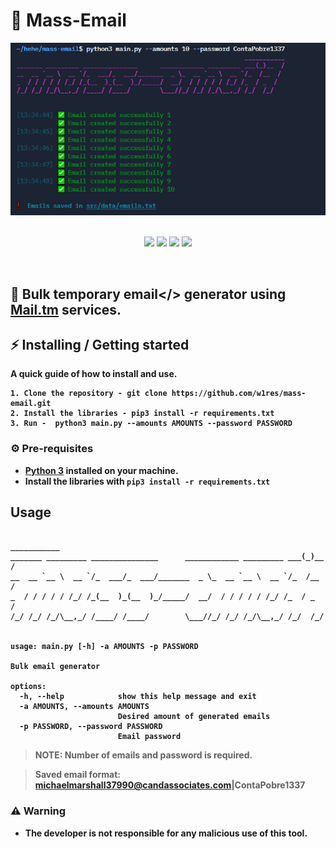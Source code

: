 # 📧 Mass-Email

<div align="center">
    <img src="./assets/banner.png" width="600">
</div>

<br>

<p align="center">
    <img src="https://img.shields.io/github/license/w1nes/mass-email?color=blue&logo=github&logoColor=blue&style=for-the-badge">
    <img src="https://img.shields.io/github/issues/w1nes/mass-email?color=blue&logo=github&logoColor=blue&style=for-the-badge">
    <img src="https://img.shields.io/github/stars/w1nes/mass-email?color=blue&label=STARS&logo=github&logoColor=blue&style=for-the-badge">
    <img src="https://img.shields.io/github/languages/code-size/w1nes/mass-email?color=blue&logo=github&logoColor=blue&style=for-the-badge">
</p>

<br>

## 📧 Bulk temporary <b>email</> generator using [Mail.tm](https://mail.tm/) services.

## ⚡ Installing / Getting started

<p> A quick guide of how to install and use. </p>

```
1. Clone the repository - git clone https://github.com/w1res/mass-email.git
2. Install the libraries - pip3 install -r requirements.txt
3. Run -  python3 main.py --amounts AMOUNTS --password PASSWORD
```

### ⚙️ Pre-requisites
- [Python 3](https://www.python.org/downloads/) installed on your machine.
- Install the libraries with `pip3 install -r requirements.txt`

## Usage
```
                                                              ___________
_______ _________ _______________      ____________ _________ ___(_)__  /
__  __ `__ \  __ `/_  ___/_  ___/_______  _ \_  __ `__ \  __ `/_  /__  / 
_  / / / / / /_/ /_(__  )_(__  )_/_____/  __/  / / / / / /_/ /_  / _  /  
/_/ /_/ /_/\__,_/ /____/ /____/        \___//_/ /_/ /_/\__,_/ /_/  /_/   


usage: main.py [-h] -a AMOUNTS -p PASSWORD

Bulk email generator

options:
  -h, --help            show this help message and exit   
  -a AMOUNTS, --amounts AMOUNTS
                        Desired amount of generated emails
  -p PASSWORD, --password PASSWORD
                        Email password
```
> NOTE: Number of emails and password is required.

> Saved email format: michaelmarshall37990@candassociates.com|ContaPobre1337

### ⚠️ Warning
- The developer is not responsible for any malicious use of this tool.
